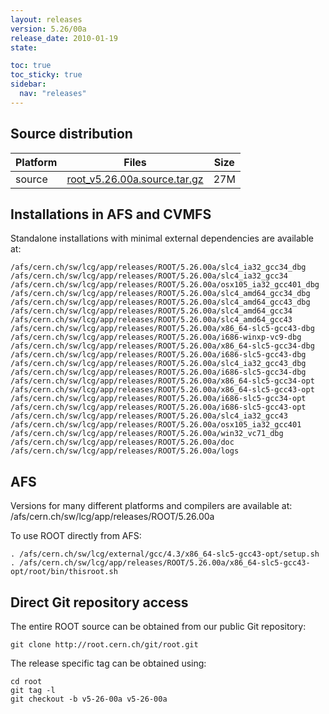 ```yaml
---
layout: releases
version: 5.26/00a
release_date: 2010-01-19
state:

toc: true
toc_sticky: true
sidebar:
  nav: "releases"
---
```



## Source distribution

| Platform       | Files | Size |
|-----------|-------|-----|
| source | [root_v5.26.00a.source.tar.gz](https://root.cern.ch/download/root_v5.26.00a.source.tar.gz) |  27M |




## Installations in AFS and CVMFS
Standalone installations with minimal external dependencies are available at:
~~~
/afs/cern.ch/sw/lcg/app/releases/ROOT/5.26.00a/slc4_ia32_gcc34_dbg
/afs/cern.ch/sw/lcg/app/releases/ROOT/5.26.00a/slc4_ia32_gcc34
/afs/cern.ch/sw/lcg/app/releases/ROOT/5.26.00a/osx105_ia32_gcc401_dbg
/afs/cern.ch/sw/lcg/app/releases/ROOT/5.26.00a/slc4_amd64_gcc34_dbg
/afs/cern.ch/sw/lcg/app/releases/ROOT/5.26.00a/slc4_amd64_gcc43_dbg
/afs/cern.ch/sw/lcg/app/releases/ROOT/5.26.00a/slc4_amd64_gcc34
/afs/cern.ch/sw/lcg/app/releases/ROOT/5.26.00a/slc4_amd64_gcc43
/afs/cern.ch/sw/lcg/app/releases/ROOT/5.26.00a/x86_64-slc5-gcc43-dbg
/afs/cern.ch/sw/lcg/app/releases/ROOT/5.26.00a/i686-winxp-vc9-dbg
/afs/cern.ch/sw/lcg/app/releases/ROOT/5.26.00a/x86_64-slc5-gcc34-dbg
/afs/cern.ch/sw/lcg/app/releases/ROOT/5.26.00a/i686-slc5-gcc43-dbg
/afs/cern.ch/sw/lcg/app/releases/ROOT/5.26.00a/slc4_ia32_gcc43_dbg
/afs/cern.ch/sw/lcg/app/releases/ROOT/5.26.00a/i686-slc5-gcc34-dbg
/afs/cern.ch/sw/lcg/app/releases/ROOT/5.26.00a/x86_64-slc5-gcc34-opt
/afs/cern.ch/sw/lcg/app/releases/ROOT/5.26.00a/x86_64-slc5-gcc43-opt
/afs/cern.ch/sw/lcg/app/releases/ROOT/5.26.00a/i686-slc5-gcc34-opt
/afs/cern.ch/sw/lcg/app/releases/ROOT/5.26.00a/i686-slc5-gcc43-opt
/afs/cern.ch/sw/lcg/app/releases/ROOT/5.26.00a/slc4_ia32_gcc43
/afs/cern.ch/sw/lcg/app/releases/ROOT/5.26.00a/osx105_ia32_gcc401
/afs/cern.ch/sw/lcg/app/releases/ROOT/5.26.00a/win32_vc71_dbg
/afs/cern.ch/sw/lcg/app/releases/ROOT/5.26.00a/doc
/afs/cern.ch/sw/lcg/app/releases/ROOT/5.26.00a/logs
~~~

## AFS
Versions for many different platforms and compilers are available at:
/afs/cern.ch/sw/lcg/app/releases/ROOT/5.26.00a

To use ROOT directly from AFS:
~~~
. /afs/cern.ch/sw/lcg/external/gcc/4.3/x86_64-slc5-gcc43-opt/setup.sh
. /afs/cern.ch/sw/lcg/app/releases/ROOT/5.26.00a/x86_64-slc5-gcc43-opt/root/bin/thisroot.sh
~~~

## Direct Git repository access
The entire ROOT source can be obtained from our public Git repository:

~~~
git clone http://root.cern.ch/git/root.git
~~~
The release specific tag can be obtained using:
~~~
cd root
git tag -l
git checkout -b v5-26-00a v5-26-00a
~~~
